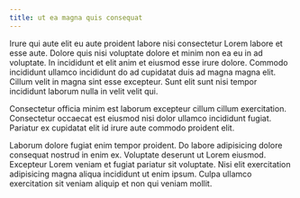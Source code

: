 ```yaml
---
title: ut ea magna quis consequat
---
```


Irure qui aute elit eu aute proident labore nisi consectetur Lorem labore et esse aute. Dolore quis nisi voluptate dolore et minim non ea eu in ad voluptate. In incididunt et elit anim et eiusmod esse irure dolore. Commodo incididunt ullamco incididunt do ad cupidatat duis ad magna magna elit. Cillum velit in magna sint esse excepteur. Sunt elit sunt nisi tempor incididunt laborum nulla in velit velit qui.

Consectetur officia minim est laborum excepteur cillum cillum exercitation. Consectetur occaecat est eiusmod nisi dolor ullamco incididunt fugiat. Pariatur ex cupidatat elit id irure aute commodo proident elit.

Laborum dolore fugiat enim tempor proident. Do labore adipisicing dolore consequat nostrud in enim ex. Voluptate deserunt ut Lorem eiusmod. Excepteur Lorem veniam et fugiat pariatur sit voluptate. Nisi elit exercitation adipisicing magna aliqua incididunt ut enim ipsum. Culpa ullamco exercitation sit veniam aliquip et non qui veniam mollit.